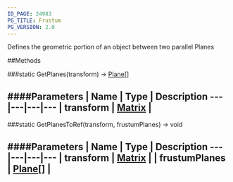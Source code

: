 ```yaml
---
ID_PAGE: 24983
PG_TITLE: Frustum
PG_VERSION: 2.0
---
```


Defines the geometric portion of an object between two parallel Planes











##Methods

###static GetPlanes(transform) &rarr; [Plane](/classes/Plane)[]





####Parameters
 | Name | Type | Description
---|---|---|---
 | transform | [Matrix](/classes/Matrix) | 
---

###static GetPlanesToRef(transform, frustumPlanes) &rarr; void

####Parameters
 | Name | Type | Description
---|---|---|---
 | transform | [Matrix](/classes/Matrix) | 
 | frustumPlanes | [Plane](/classes/Plane)[] | 
---
